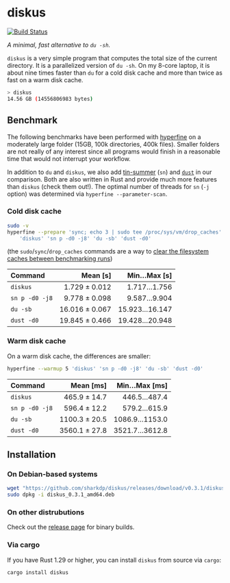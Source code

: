 # diskus

[![Build Status](https://travis-ci.org/sharkdp/diskus.svg?branch=master)](https://travis-ci.org/sharkdp/diskus)

*A minimal, fast alternative to `du -sh`.*

`diskus` is a very simple program that computes the total size of the current directory. It is a
parallelized version of `du -sh`. On my 8-core laptop, it is about nine times faster than `du` for
a cold disk cache and more than twice as fast on a warm disk cache.

``` bash
> diskus
14.56 GB (14556806983 bytes)
```

## Benchmark

The following benchmarks have been performed with [hyperfine](https://github.com/sharkdp/hyperfine) on
a moderately large folder (15GB, 100k directories, 400k files). Smaller folders are not really of any
interest since all programs would finish in a reasonable time that would not interrupt your workflow.

In addition to `du` and `diskus`, we also add [tin-summer](https://github.com/vmchale/tin-summer) (`sn`) and
[`dust`](https://github.com/bootandy/dust) in our comparison. Both are also written in Rust and provide
much more features than `diskus` (check them out!). The optimal number of threads for `sn` (`-j` option) was
determined via `hyperfine --parameter-scan`.

### Cold disk cache

```bash
sudo -v
hyperfine --prepare 'sync; echo 3 | sudo tee /proc/sys/vm/drop_caches' \
    'diskus' 'sn p -d0 -j8' 'du -sb' 'dust -d0'
```
(the `sudo`/`sync`/`drop_caches` commands are a way to
[clear the filesystem caches between benchmarking runs](https://github.com/sharkdp/hyperfine#io-heavy-programs))

| Command | Mean [s] | Min…Max [s] |
|:---|---:|---:|
| `diskus` | 1.729 ± 0.012 | 1.717…1.756 |
| `sn p -d0 -j8` | 9.778 ± 0.098 | 9.587…9.904 |
| `du -sb` | 16.016 ± 0.067 | 15.923…16.147 |
| `dust -d0` | 19.845 ± 0.466 | 19.428…20.948 |

### Warm disk cache

On a warm disk cache, the differences are smaller:
```bash
hyperfine --warmup 5 'diskus' 'sn p -d0 -j8' 'du -sb' 'dust -d0'
```

| Command | Mean [ms] | Min…Max [ms] |
|:---|---:|---:|
| `diskus` | 465.9 ± 14.7 | 446.5…487.4 |
| `sn p -d0 -j8` | 596.4 ± 12.2 | 579.2…615.9 |
| `du -sb` | 1100.3 ± 20.5 | 1086.9…1153.0 |
| `dust -d0` | 3560.1 ± 27.8 | 3521.7…3612.8 |

## Installation

### On Debian-based systems

``` bash
wget "https://github.com/sharkdp/diskus/releases/download/v0.3.1/diskus_0.3.1_amd64.deb"
sudo dpkg -i diskus_0.3.1_amd64.deb
```

### On other distrubutions

Check out the [release page](https://github.com/sharkdp/diskus/releases) for binary builds.

### Via cargo

If you have Rust 1.29 or higher, you can install `diskus` from source via `cargo`:
```
cargo install diskus
```
